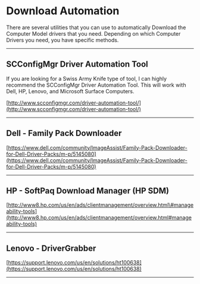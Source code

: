 # Download Automation

There are several utilities that you can use to automatically Download the Computer Model drivers that you need.  Depending on which Computer Drivers you need, you have specific methods.

---

## SCConfigMgr Driver Automation Tool

If you are looking for a Swiss Army Knife type of tool, I can highly recommend the SCConfigMgr Driver Automation Tool.  This will work with Dell, HP, Lenovo, and Microsoft Surface Computers.

[http://www.scconfigmgr.com/driver-automation-tool/](http://www.scconfigmgr.com/driver-automation-tool/)

---

## Dell - Family Pack Downloader

[https://www.dell.com/community/ImageAssist/Family-Pack-Downloader-for-Dell-Driver-Packs/m-p/5145080](https://www.dell.com/community/ImageAssist/Family-Pack-Downloader-for-Dell-Driver-Packs/m-p/5145080)

---

## HP - SoftPaq Download Manager \(HP SDM\)

[http://www8.hp.com/us/en/ads/clientmanagement/overview.html\#manageability-tools](http://www8.hp.com/us/en/ads/clientmanagement/overview.html#manageability-tools)

---

## Lenovo - DriverGrabber

[https://support.lenovo.com/us/en/solutions/ht100638](https://support.lenovo.com/us/en/solutions/ht100638)

---



